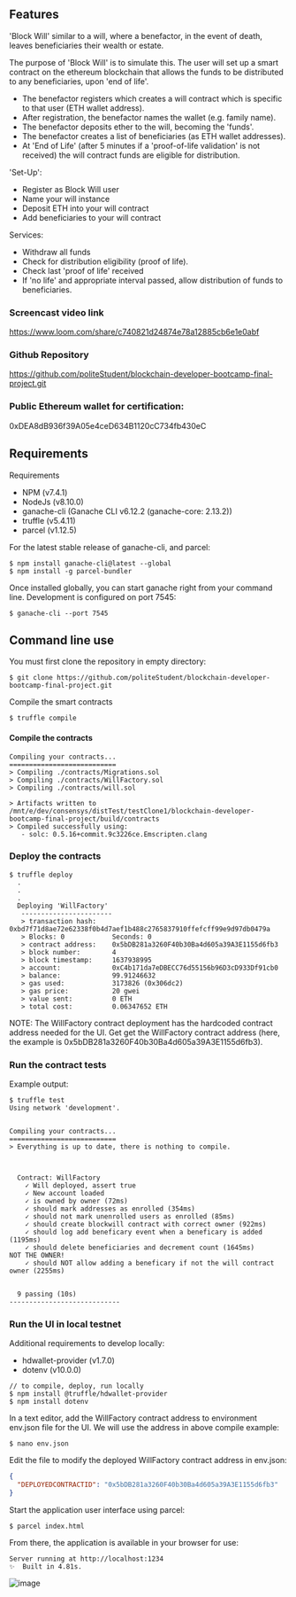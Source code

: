 ## Features

'Block Will' similar to a will, where a benefactor, in the event of death, leaves beneficiaries their wealth or estate.

The purpose of 'Block Will' is to simulate this. The user will set up a smart contract on the ethereum blockchain that allows the funds to be distributed to any beneficiaries, upon 'end of life'.

- The benefactor registers which creates a will contract which is specific to that user (ETH wallet address).
- After registration, the benefactor names the wallet (e.g. family name).
- The benefactor deposits ether to the will, becoming the 'funds'.
- The benefactor creates a list of beneficiaries (as ETH wallet addresses).
- At 'End of Life' (after 5 minutes if a 'proof-of-life validation' is not received) the will contract funds are eligible for distribution.

'Set-Up':

- Register as Block Will user
- Name your will instance
- Deposit ETH into your will contract
- Add beneficiaries to your will contract

Services:

- Withdraw all funds
- Check for distribution eligibility (proof of life).
- Check last 'proof of life' received
- If 'no life' and appropriate interval passed, allow distribution of funds to beneficiaries.

### Screencast video link

https://www.loom.com/share/c740821d24874e78a12885cb6e1e0abf

### Github Repository

https://github.com/politeStudent/blockchain-developer-bootcamp-final-project.git

### Public Ethereum wallet for certification:

0xDEA8dB936f39A05e4ceD634B1120cC734fb430eC

## Requirements

Requirements

- NPM (v7.4.1)
- NodeJs (v8.10.0)
- ganache-cli (Ganache CLI v6.12.2 (ganache-core: 2.13.2))
- truffle (v5.4.11)
- parcel (v1.12.5)

For the latest stable release of ganache-cli, and parcel:

```console
$ npm install ganache-cli@latest --global
$ npm install -g parcel-bundler

```

Once installed globally, you can start ganache right from your command line. Development is configured on port 7545:

```console
$ ganache-cli --port 7545

```

## Command line use

You must first clone the repository in empty directory:

```console
$ git clone https://github.com/politeStudent/blockchain-developer-bootcamp-final-project.git
```

Compile the smart contracts

```console
$ truffle compile
```

#### Compile the contracts

```console
Compiling your contracts...
===========================
> Compiling ./contracts/Migrations.sol
> Compiling ./contracts/WillFactory.sol
> Compiling ./contracts/will.sol

> Artifacts written to /mnt/e/dev/consensys/distTest/testClone1/blockchain-developer-bootcamp-final-project/build/contracts
> Compiled successfully using:
   - solc: 0.5.16+commit.9c3226ce.Emscripten.clang
```

### Deploy the contracts

```console
$ truffle deploy
  .
  .
  .
  Deploying 'WillFactory'
   -----------------------
   > transaction hash:    0xbd7f71d8ae72e62338f0b4d7aef1b488c2765837910ffefcff99e9d97db0479a
   > Blocks: 0            Seconds: 0
   > contract address:    0x5bDB281a3260F40b30Ba4d605a39A3E1155d6fb3
   > block number:        4
   > block timestamp:     1637938995
   > account:             0xC4b171da7eDBECC76d55156b96D3cD933Df91cb0
   > balance:             99.91246632
   > gas used:            3173826 (0x306dc2)
   > gas price:           20 gwei
   > value sent:          0 ETH
   > total cost:          0.06347652 ETH

```

NOTE: The WillFactory contract deployment has the hardcoded contract address needed for the UI. Get get the WillFactory contract address (here, the example is 0x5bDB281a3260F40b30Ba4d605a39A3E1155d6fb3).

### Run the contract tests

Example output:

```console
$ truffle test
Using network 'development'.


Compiling your contracts...
===========================
> Everything is up to date, there is nothing to compile.



  Contract: WillFactory
    ✓ Will deployed, assert true
    ✓ New account loaded
    ✓ is owned by owner (72ms)
    ✓ should mark addresses as enrolled (354ms)
    ✓ should not mark unenrolled users as enrolled (85ms)
    ✓ should create blockwill contract with correct owner (922ms)
    ✓ should log add beneficary event when a beneficary is added (1195ms)
    ✓ should delete beneficiaries and decrement count (1645ms)
NOT THE OWNER!
    ✓ should NOT allow adding a beneficary if not the will contract owner (2255ms)


  9 passing (10s)
----------------------------
```

### Run the UI in local testnet

Additional requirements to develop locally:

- hdwallet-provider (v1.7.0)
- dotenv (v10.0.0)

```console
// to compile, deploy, run locally
$ npm install @truffle/hdwallet-provider
$ npm install dotenv
```

In a text editor, add the WillFactory contract address to environment env.json file for the UI. We will use the address in above compile example:

```console
$ nano env.json
```

Edit the file to modify the deployed WillFactory contract address in env.json:

```json
{
  "DEPLOYEDCONTRACTID": "0x5bDB281a3260F40b30Ba4d605a39A3E1155d6fb3"
}
```

Start the application user interface using parcel:

```console
$ parcel index.html

```

From there, the application is available in your browser for use:

```console
Server running at http://localhost:1234
✨  Built in 4.81s.
```

![image](https://user-images.githubusercontent.com/90842869/143777733-22fe7f53-2bdd-43a3-8304-ae58a55418f9.png)

